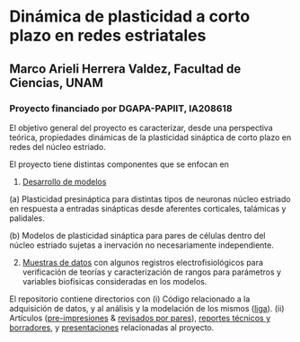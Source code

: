 # Dinámica de plasticidad a corto plazo en redes estriatales
## Marco Arieli Herrera Valdez, Facultad de Ciencias, UNAM
### Proyecto financiado por DGAPA-PAPIIT, IA208618

El objetivo general del proyecto es caracterizar, desde una perspectiva teórica, propiedades dinámicas de la plasticidad sináptica de corto plazo en redes del núcleo estriado.

El proyecto tiene distintas componentes que se enfocan en

1. [Desarrollo de modelos](./code_Acquisition+Analysis+Models/README_code.md)

(a) Plasticidad presináptica para distintas tipos de neuronas núcleo estriado en respuesta a entradas sinápticas desde aferentes corticales, talámicas y palidales.

(b) Modelos de plasticidad sináptica para pares de células dentro del núcleo estriado sujetas a inervación no necesariamente independiente.

2. [Muestras de datos](./sampleData/README_code) con algunos registros electrofisiológicos para verificación de teorías y caracterización de rangos para parámetros y variables biofísicas consideradas en los modelos.

El repositorio contiene directorios con
(i) Código relacionado a la adquisición de datos, y al análisis y la modelación de los mismos ([liga](./code_Acquisition+Analysis+Models/README_code.md)).
(ii) Artículos ([pre-impresiones](./preprints/README_preprints.md) & [revisados por pares](./peer-reviewed/README_peer-reviewed.md)), [reportes técnicos y borradores](./reports/README_presentations.md), y [presentaciones](./presentations/README_presentations.md) relacionadas al proyecto.
